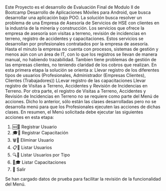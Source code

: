 Este Proyecto es el desarrollo de Evaluación Final de Modulo II de Bootcamp Desarrollo de Aplicaciones Móviles para Android, que busca desarrollar una aplicación bajo POO.
La solución busca resolver un problema de una Empresa de Asesoría de Servicios de HSE con clientes en la industria de la minería y construcción.
Los servicios que ofrece la empresa de asesoría son visitas a terreno, revisión de incidencias en terreno, registro de accidentes y capacitaciones.
Estos servicios se desarrollan por profesionales contratados por la empresa de asesoría.
Hasta el minuto la empresa no cuenta con procesos, sistemas de gestión y menos aún con un área de IT, con lo que los registros se llevan de manera manual, no habiendo trazabilidad.
Tambien tiene problemas de gestión de las empresas clientes, no teniendo claridad de los cobros que realizan.
En esta primera etapa la solución se orienta a:
  Llevar registro de los diferentes tipos de usuarios (Profesionales, Administrador (Empresas Clientes), Clientes (Trabajadores))
  LLevar registro de las capacitaciones
  Llevar registro de Visitas a Terreno, Accidentes y Revisión de Incidencias en Terreno.
Por otra parte, el registro de Visitas a Terreno, Accidentes y Revisión de Incidencias en Terreno no se requiere como parte del Menú de acciones.
Dicho lo anterior, sólo están las clases desarrolladas pero no se desarrolla menú para que los Profesionales ejecuten las acciones de dichas clases.
En resumen, el Menú solicitada debe ejecutar las siguientes acciones en esta etapa:
  1. 🆕👤 Registrar Usuario
  2. 🎓📆 Registrar Capacitación
  3. 🗑️👤 Eliminar Usuario
  4. 📋👥 Listar Usuarios
  5. 🔍📂 Listar Usuarios por Tipo
  6. 📖🎓 Listar Capacitaciones
  7. 🛑   Salir
     
Se han cargado datos de prueba para facilitar la revisión de la funcionalidad del Menú.
